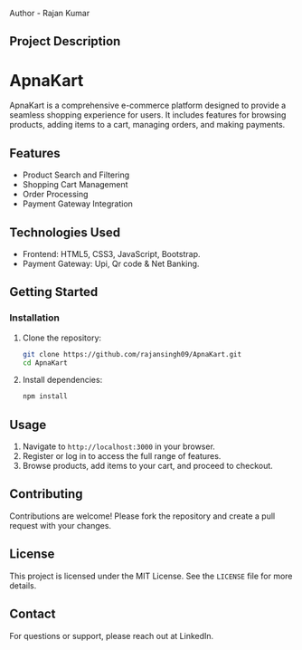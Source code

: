 Author - Rajan Kumar

## Project Description

# ApnaKart

ApnaKart is a comprehensive e-commerce platform designed to provide a seamless shopping experience for users. It includes features for browsing products, adding items to a cart, managing orders, and making payments.

## Features

- Product Search and Filtering
- Shopping Cart Management
- Order Processing
- Payment Gateway Integration

## Technologies Used

- Frontend: HTML5, CSS3, JavaScript, Bootstrap.
- Payment Gateway: Upi, Qr code & Net Banking.

## Getting Started

### Installation

1. Clone the repository:
    ```sh
    git clone https://github.com/rajansingh09/ApnaKart.git
    cd ApnaKart
    ```

2. Install dependencies:
    ```sh
    npm install
    ```
    
## Usage

1. Navigate to `http://localhost:3000` in your browser.
2. Register or log in to access the full range of features.
3. Browse products, add items to your cart, and proceed to checkout.

## Contributing

Contributions are welcome! Please fork the repository and create a pull request with your changes.

## License

This project is licensed under the MIT License. See the `LICENSE` file for more details.

## Contact

For questions or support, please reach out at LinkedIn.

